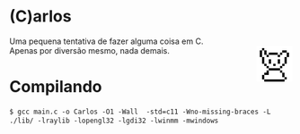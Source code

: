 (C)arlos
=============

<div> 
  Uma pequena tentativa de fazer alguma coisa em C. <br>
  Apenas por diversão mesmo, nada demais.
  <img align="right" src="https://github.com/AnotherProgrammerrr/carlos/blob/main/carlos.png?raw=true"/>
</div>



Compilando
=============

```
$ gcc main.c -o Carlos -O1 -Wall  -std=c11 -Wno-missing-braces -L ./lib/ -lraylib -lopengl32 -lgdi32 -lwinmm -mwindows
```
